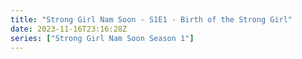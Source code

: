 ```yaml
---
title: "Strong Girl Nam Soon - S1E1 - Birth of the Strong Girl"
date: 2023-11-16T23:16:28Z
series: ["Strong Girl Nam Soon Season 1"]
---
```



<mux-player stream-type="on-demand"
  src="https://kp3d-my.sharepoint.com/personal/ryoo_kp3d_onmicrosoft_com/_layouts/15/download.aspx?share=EZm-RlpZ9qpDuAq31GaYN3cB7jwAdwmNbxV-u84DJbwDCg" prefer-playback="mse" controls>
  </mux-player>
  
  
  <script src="https://cdn.jsdelivr.net/npm/@mux/mux-player"></script>
  
 <script type="application/ld+json">
 {
  "@context": "https://schema.org/",
  "@type": "VideoObject",
  "name": "Strong Girl Nam Soon - S1E1 - Birth of the Strong Girl",
  "contentUrl": "https://stream.mux.com/f3G8n7fiIXU00Yrii7NdDfuwxwPT027UBokgVjXcbIXM8.m3u8?min_resolution=480p",
  "thumbnailUrl": "https://www.themoviedb.org/t/p/original/aGuBIB79vDDQKcsQUIF5fa5P07b.jpg?width=314&fit_mode=preserve&time=25",
  "uploadDate": "2023-11-16T23:16:28Z",
}

</script>